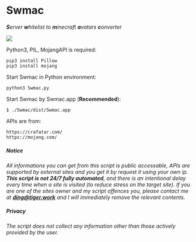 # Swmac
***S**erver **w**hitelist to **m**inecraft **a**vatars **c**onverter*

![](https://websiteimage-1258728659.cos.na-siliconvalley.myqcloud.com/Swmac.png)

Python3, PIL, MojangAPI is required:

```
pip3 install Pillow
pip3 install mojang
```

Start Swmac in Python environment:

```
python3 Swmac.py
```

Start Swmac by Swmac.app  (**Recommended**):

```
$ ./Swmac/dist/Swmac.app
```

APIs are from:

```
https://crafatar.com/
https://mojang.com/
```



##### Notice

*All informations you can get from this script is public accessable, APIs are supported by external sites and you get it by request it using your own ip. **This script is not 24/7 fully automated**, and there is an intentional delay every time when a site is visited (to reduce stress on the target site). If you are one of the sites owner and my script offences you, please contact me at **[ding@tiger.work](mailto:ding@tiger.work)** and I will immediately remove the relevant contents.*

##### Privacy

*The script does not collect any information other than those actively provided by the user.*

